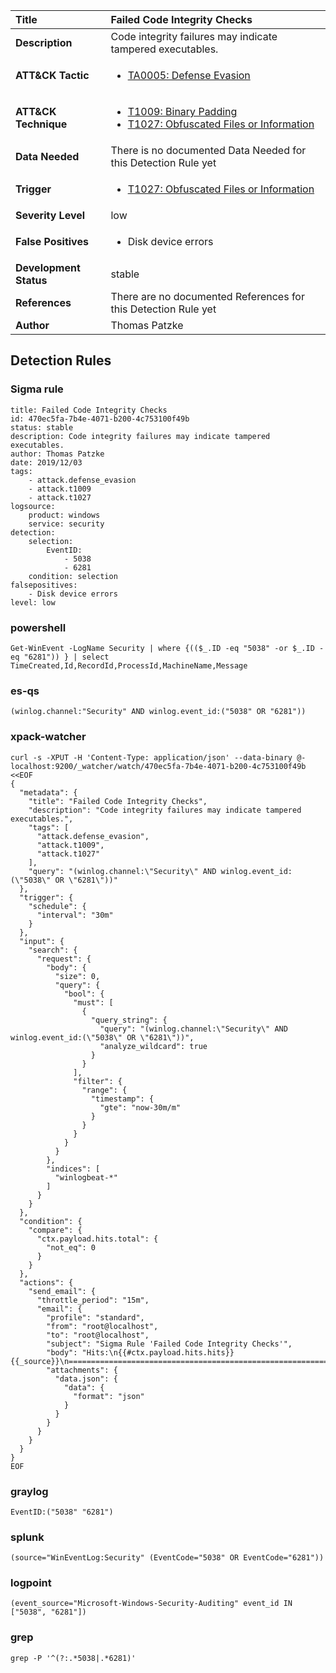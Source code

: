 | Title                    | Failed Code Integrity Checks       |
|:-------------------------|:------------------|
| **Description**          | Code integrity failures may indicate tampered executables. |
| **ATT&amp;CK Tactic**    |  <ul><li>[TA0005: Defense Evasion](https://attack.mitre.org/tactics/TA0005)</li></ul>  |
| **ATT&amp;CK Technique** | <ul><li>[T1009: Binary Padding](https://attack.mitre.org/techniques/T1009)</li><li>[T1027: Obfuscated Files or Information](https://attack.mitre.org/techniques/T1027)</li></ul>  |
| **Data Needed**          |  There is no documented Data Needed for this Detection Rule yet  |
| **Trigger**              | <ul><li>[T1027: Obfuscated Files or Information](../Triggers/T1027.md)</li></ul>  |
| **Severity Level**       | low |
| **False Positives**      | <ul><li>Disk device errors</li></ul>  |
| **Development Status**   | stable |
| **References**           |  There are no documented References for this Detection Rule yet  |
| **Author**               | Thomas Patzke |


## Detection Rules

### Sigma rule

```
title: Failed Code Integrity Checks
id: 470ec5fa-7b4e-4071-b200-4c753100f49b
status: stable
description: Code integrity failures may indicate tampered executables.
author: Thomas Patzke
date: 2019/12/03
tags:
    - attack.defense_evasion
    - attack.t1009
    - attack.t1027
logsource:
    product: windows
    service: security
detection:
    selection:
        EventID:
            - 5038
            - 6281
    condition: selection
falsepositives:
    - Disk device errors
level: low

```





### powershell
    
```
Get-WinEvent -LogName Security | where {(($_.ID -eq "5038" -or $_.ID -eq "6281")) } | select TimeCreated,Id,RecordId,ProcessId,MachineName,Message
```


### es-qs
    
```
(winlog.channel:"Security" AND winlog.event_id:("5038" OR "6281"))
```


### xpack-watcher
    
```
curl -s -XPUT -H 'Content-Type: application/json' --data-binary @- localhost:9200/_watcher/watch/470ec5fa-7b4e-4071-b200-4c753100f49b <<EOF
{
  "metadata": {
    "title": "Failed Code Integrity Checks",
    "description": "Code integrity failures may indicate tampered executables.",
    "tags": [
      "attack.defense_evasion",
      "attack.t1009",
      "attack.t1027"
    ],
    "query": "(winlog.channel:\"Security\" AND winlog.event_id:(\"5038\" OR \"6281\"))"
  },
  "trigger": {
    "schedule": {
      "interval": "30m"
    }
  },
  "input": {
    "search": {
      "request": {
        "body": {
          "size": 0,
          "query": {
            "bool": {
              "must": [
                {
                  "query_string": {
                    "query": "(winlog.channel:\"Security\" AND winlog.event_id:(\"5038\" OR \"6281\"))",
                    "analyze_wildcard": true
                  }
                }
              ],
              "filter": {
                "range": {
                  "timestamp": {
                    "gte": "now-30m/m"
                  }
                }
              }
            }
          }
        },
        "indices": [
          "winlogbeat-*"
        ]
      }
    }
  },
  "condition": {
    "compare": {
      "ctx.payload.hits.total": {
        "not_eq": 0
      }
    }
  },
  "actions": {
    "send_email": {
      "throttle_period": "15m",
      "email": {
        "profile": "standard",
        "from": "root@localhost",
        "to": "root@localhost",
        "subject": "Sigma Rule 'Failed Code Integrity Checks'",
        "body": "Hits:\n{{#ctx.payload.hits.hits}}{{_source}}\n================================================================================\n{{/ctx.payload.hits.hits}}",
        "attachments": {
          "data.json": {
            "data": {
              "format": "json"
            }
          }
        }
      }
    }
  }
}
EOF

```


### graylog
    
```
EventID:("5038" "6281")
```


### splunk
    
```
(source="WinEventLog:Security" (EventCode="5038" OR EventCode="6281"))
```


### logpoint
    
```
(event_source="Microsoft-Windows-Security-Auditing" event_id IN ["5038", "6281"])
```


### grep
    
```
grep -P '^(?:.*5038|.*6281)'
```



